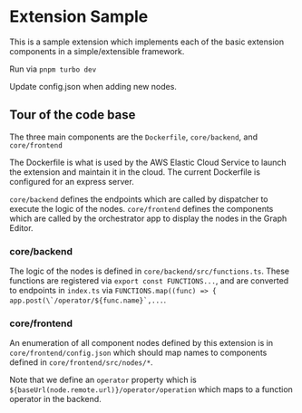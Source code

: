 # Extension Sample

This is a sample extension which implements each of the basic extension components in a simple/extensible framework.

Run via `pnpm turbo dev`

Update config.json when adding new nodes.

## Tour of the code base

The three main components are the `Dockerfile`, `core/backend`, and `core/frontend`

The Dockerfile is what is used by the AWS Elastic Cloud Service to launch the extension and maintain it in the cloud. The current Dockerfile is configured for an express server.

`core/backend` defines the endpoints which are called by dispatcher to execute the logic of the nodes.
`core/frontend` defines the components which are called by the orchestrator app to display the nodes in the Graph Editor.

### core/backend 

The logic of the nodes is defined in `core/backend/src/functions.ts`. These functions are registered via `export const FUNCTIONS...`, and are converted to endpoints in `index.ts` via ``FUNCTIONS.map((func) => { app.post(\`/operator/${func.name}`,...``.

### core/frontend

An enumeration of all component nodes defined by this extension is in `core/frontend/config.json` which should map names to components defined in `core/frontend/src/nodes/*`.

Note that we define an `operator` property which is `${baseUrl(node.remote.url)}/operator/operation` which maps to a function operator in the backend.